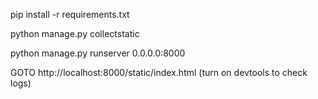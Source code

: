 pip install -r requirements.txt

python manage.py collectstatic

python manage.py runserver 0.0.0.0:8000

GOTO http://localhost:8000/static/index.html (turn on devtools to check logs)
